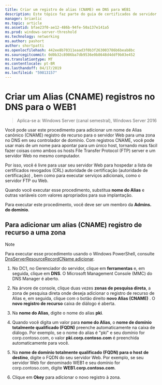 ```yaml
---
title: Criar um registro de alias (CNAME) em DNS para WEB1
description: Este tópico faz parte do guia de certificados de servidor de implantação para 802.1 X com fio e implantações sem fio
manager: brianlic
ms.topic: article
ms.assetid: bfae23f0-ae12-486b-94fe-50a137e141a5
ms.prod: windows-server-threshold
ms.technology: networking
ms.author: pashort
author: shortpatti
ms.openlocfilehash: 442ee8b70311eaad3f0b3f263003786b6beab8bc
ms.sourcegitcommit: 0d0b32c8986ba7db9536e0b8648d4ddf9b03e452
ms.translationtype: MT
ms.contentlocale: pt-BR
ms.lasthandoff: 04/17/2019
ms.locfileid: "59813157"
---
```

# <a name="create-an-alias-cname-record-in-dns-for-web1"></a>Criar um Alias \(CNAME\) registros no DNS para o WEB1

>Aplica-se a: Windows Server (canal semestral), Windows Server 2016

Você pode usar este procedimento para adicionar um nome de Alias canônico \(CNAME\) registro de recurso para o servidor Web para uma zona no DNS em seu controlador de domínio. Com registros CNAME, você pode usar mais de um nome para apontar para um único host, tornando mais fácil fazer coisas como ambos os hosts File Transfer Protocol \(FTP\) server e um servidor Web no mesmo computador.   
  
Por isso, você é livre para usar seu servidor Web para hospedar a lista de certificados revogados \(CRL\) autoridade de certificação \(autoridade de certificação\) , bem como para executar serviços adicionais, como o servidor FTP ou Web.  
  
Quando você executar esse procedimento, substitua **nome do Alias** e outras variáveis com valores apropriados para sua implantação.  
  
Para executar este procedimento, você deve ser um membro da **Admins. do domínio**.  
  
## <a name="to-add-an-alias-cname-resource-record-to-a-zone"></a>Para adicionar um alias \(CNAME\) registro de recurso a uma zona  
  
>[!NOTE]  
>Para executar esse procedimento usando o Windows PowerShell, consulte [DnsServerResourceRecordCName adicionar](https://technet.microsoft.com/library/jj649894(v=wps.630).aspx).  
  
1.  No DC1, no Gerenciador do servidor, clique em **ferramentas** e, em seguida, clique em **DNS**. O Microsoft Management Console (MMC) do DNS Manager é aberto.  
  
2.  Na árvore de console, clique duas vezes **zonas de pesquisa direta**, a zona de pesquisa direta onde deseja adicionar o registro de recurso de Alias e, em seguida, clique com o botão direito **novo Alias \(CNAME\)** . O **novo registro de recurso** caixa de diálogo é aberta.  
  
3.  Na **nome do Alias**, digite o nome do alias **pki**.  
  
4.  Quando você digita um valor para **nome do Alias**, o **nome de domínio totalmente qualificado \(FQDN\)**  preenche automaticamente na caixa de diálogo. Por exemplo, se o nome do alias é "pki" e seu domínio for corp.contoso.com, o valor **pki.corp.contoso.com** é preenchida automaticamente para você.  
  
5.  Na **nome de domínio totalmente qualificado \(FQDN\) para o host de destino**, digite o FQDN do seu servidor Web. Por exemplo, se seu servidor Web for denominado WEB1 e seu domínio for corp.contoso.com, digite **WEB1.corp.contoso.com**.  
  
6.  Clique em **Okey** para adicionar o novo registro à zona.  
  

